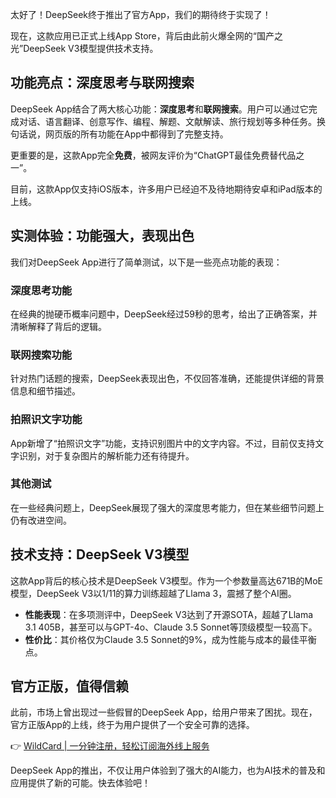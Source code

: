 太好了！DeepSeek终于推出了官方App，我们的期待终于实现了！

现在，这款应用已正式上线App Store，背后由此前火爆全网的“国产之光”DeepSeek V3模型提供技术支持。

## 功能亮点：深度思考与联网搜索

DeepSeek App结合了两大核心功能：**深度思考**和**联网搜索**。用户可以通过它完成对话、语言翻译、创意写作、编程、解题、文献解读、旅行规划等多种任务。换句话说，网页版的所有功能在App中都得到了完整支持。

更重要的是，这款App完全**免费**，被网友评价为“ChatGPT最佳免费替代品之一”。

目前，这款App仅支持iOS版本，许多用户已经迫不及待地期待安卓和iPad版本的上线。

## 实测体验：功能强大，表现出色

我们对DeepSeek App进行了简单测试，以下是一些亮点功能的表现：

### 深度思考功能

在经典的抛硬币概率问题中，DeepSeek经过59秒的思考，给出了正确答案，并清晰解释了背后的逻辑。

### 联网搜索功能

针对热门话题的搜索，DeepSeek表现出色，不仅回答准确，还能提供详细的背景信息和细节描述。

### 拍照识文字功能

App新增了“拍照识文字”功能，支持识别图片中的文字内容。不过，目前仅支持文字识别，对于复杂图片的解析能力还有待提升。

### 其他测试

在一些经典问题上，DeepSeek展现了强大的深度思考能力，但在某些细节问题上仍有改进空间。

## 技术支持：DeepSeek V3模型

这款App背后的核心技术是DeepSeek V3模型。作为一个参数量高达671B的MoE模型，DeepSeek V3以1/11的算力训练超越了Llama 3，震撼了整个AI圈。

- **性能表现**：在多项测评中，DeepSeek V3达到了开源SOTA，超越了Llama 3.1 405B，甚至可以与GPT-4o、Claude 3.5 Sonnet等顶级模型一较高下。
- **性价比**：其价格仅为Claude 3.5 Sonnet的9%，成为性能与成本的最佳平衡点。

## 官方正版，值得信赖

此前，市场上曾出现过一些假冒的DeepSeek App，给用户带来了困扰。现在，官方正版App的上线，终于为用户提供了一个安全可靠的选择。

👉 [WildCard | 一分钟注册，轻松订阅海外线上服务](https://bit.ly/bewildcard)

DeepSeek App的推出，不仅让用户体验到了强大的AI能力，也为AI技术的普及和应用提供了新的可能。快去体验吧！